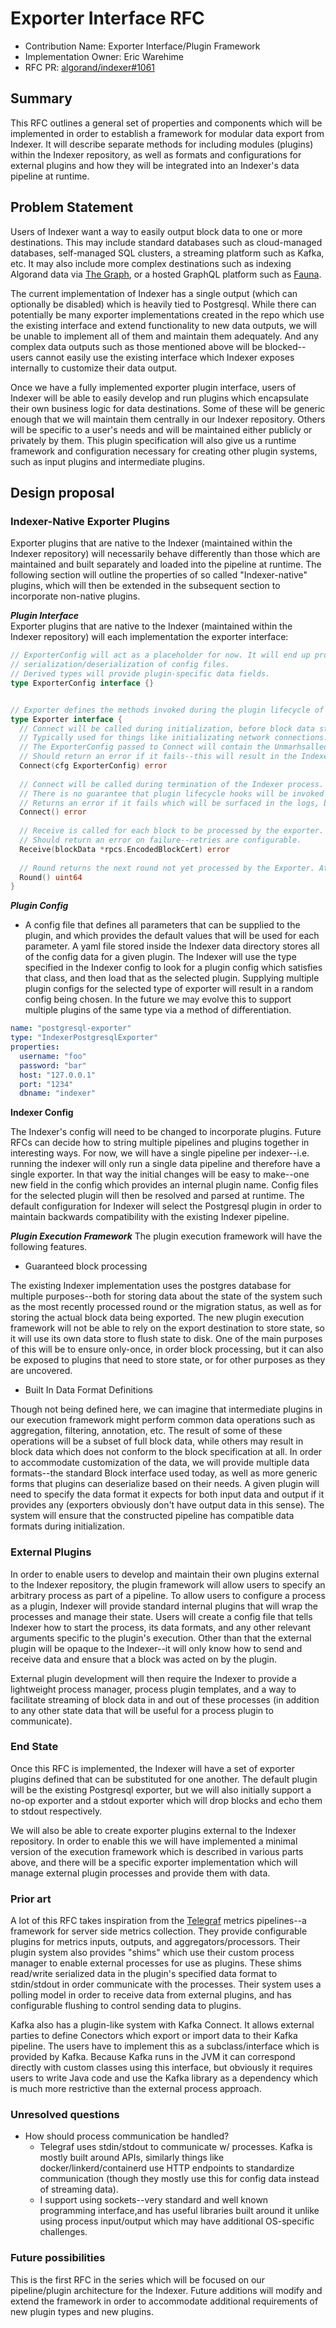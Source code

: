 # Exporter Interface RFC

- Contribution Name: Exporter Interface/Plugin Framework
- Implementation Owner: Eric Warehime
- RFC PR: [algorand/indexer#1061](https://github.com/algorand/indexer/pull/1061)

## Summary

[summary]: #summary

This RFC outlines a general set of properties and components which will be implemented in order to establish
a framework for modular data export from Indexer. It will describe separate methods for including modules (plugins) 
within the Indexer repository, as well as formats and configurations for external plugins and how they will be
integrated into an Indexer's data pipeline at runtime.

## Problem Statement

[problem-statement]: #problem-statement

Users of Indexer want a way to easily output block data to one or more destinations. This may include standard databases
such as cloud-managed databases, self-managed SQL clusters, a streaming platform such as Kafka, etc. It may also include
more complex destinations such as indexing Algorand data via [The Graph](https://github.com/graphprotocol/indexer), or a hosted GraphQL platform such as
[Fauna](https://github.com/fauna).

The current implementation of Indexer has a single output (which can optionally be disabled) which is heavily tied to
Postgresql. While there can potentially be many exporter implementations created in the repo which use the existing
interface and extend functionality to new data outputs, we will be unable to implement all of them and maintain them
adequately. And any complex data outputs such as those mentioned above will be blocked--users cannot easily use the
existing interface which Indexer exposes internally to customize their data output.

Once we have a fully implemented exporter plugin interface, users of Indexer will be able to easily develop and
run plugins which encapsulate their own business logic for data destinations. Some of these will be generic enough that
we will maintain them centrally in our Indexer repository. Others will be specific to a user's needs and will be
maintained either publicly or privately  by them. This plugin specification will also give us a runtime framework and
configuration necessary for creating other plugin systems, such as input plugins and intermediate plugins.

## Design proposal

[design-proposal]: #design-proposal

### Indexer-Native Exporter Plugins  
Exporter plugins that are native to the Indexer (maintained within the Indexer repository) will necessarily behave
differently than those which are maintained and built separately and loaded into the pipeline at runtime. The following
section will outline the properties of so called "Indexer-native" plugins, which will then be extended in the subsequent
section to incorporate non-native plugins.

***Plugin Interface***  
Exporter plugins that are native to the Indexer (maintained within the Indexer repository) will each implementation the exporter interface:
```Go
// ExporterConfig will act as a placeholder for now. It will end up providing an interface for
// serialization/deserialization of config files.
// Derived types will provide plugin-specific data fields.
type ExporterConfig interface {}


// Exporter defines the methods invoked during the plugin lifecycle of a data exporter.
type Exporter interface {
  // Connect will be called during initialization, before block data starts going through the pipeline.
  // Typically used for things like initializating network connections.
  // The ExporterConfig passed to Connect will contain the Unmarhsalled config file specific to this plugin.
  // Should return an error if it fails--this will result in the Indexer process terminating.
  Connect(cfg ExporterConfig) error
  
  // Connect will be called during termination of the Indexer process.
  // There is no guarantee that plugin lifecycle hooks will be invoked in any specific order in relation to one another.
  // Returns an error if it fails which will be surfaced in the logs, but the process is already terminating.
  Connect() error
  
  // Receive is called for each block to be processed by the exporter.
  // Should return an error on failure--retries are configurable.
  Receive(blockData *rpcs.EncodedBlockCert) error
  
  // Round returns the next round not yet processed by the Exporter. Atomically updated when Receive successfully completes.
  Round() uint64
}
```

***Plugin Config***
* A config file that defines all parameters that can be supplied to the plugin, and which provides the default values
that will be used for each parameter. A yaml file stored inside the Indexer data directory stores all of the config data
for a given plugin. The Indexer will use the type specified in the Indexer config to look for a plugin config which
satisfies that class, and then load that as the selected plugin. Supplying multiple plugin configs for the selected type
of exporter will result in a random config being chosen. In the future we may evolve this to support multiple plugins
of the same type via a method of differentiation.
```YAML
name: "postgresql-exporter"
type: "IndexerPostgresqlExporter"
properties:
  username: "foo"
  password: "bar"
  host: "127.0.0.1"
  port: "1234"
  dbname: "indexer"
```

**Indexer Config**

The Indexer's config will need to be changed to incorporate plugins. Future RFCs can decide how to string multiple
pipelines and plugins together in interesting ways. For now, we will have a single pipeline per indexer--i.e. running the
indexer will only run a single data pipeline and therefore have a single exporter. In that way the initial changes will
be easy to make--one new field in the config which provides an internal plugin name. Config files for the selected
plugin will then be resolved and parsed at runtime. The default configuration for Indexer will select the Postgresql
plugin in order to maintain backwards compatibility with the existing Indexer pipeline.

***Plugin Execution Framework***
The plugin execution framework will have the following features.
* Guaranteed block processing

The existing Indexer implementation uses the postgres database for multiple purposes--both for storing data about the
state of the system such as the most recently processed round or the migration status, as well as for storing the actual
block data being exported. The new plugin execution framework will not be able to rely on the export destination to
store state, so it will use its own data store to flush state to disk. One of the main purposes of this will be to
ensure only-once, in order block processing, but it can also be exposed to plugins that need to store state, or for
other purposes as they are uncovered.

* Built In Data Format Definitions

Though not being defined here, we can imagine that intermediate plugins in our execution framework might perform common
data operations such as aggregation, filtering, annotation, etc. The result of some of these operations will be a subset
of full block data, while others may result in block data which does not conform to the block specification at all.
In order to accommodate customization of the data, we will provide multiple data formats--the standard Block interface
used today, as well as more generic forms that plugins can deserialize based on their needs. A given plugin will need to
specify the data format it expects for both input data and output if it provides any (exporters obviously don't have
output data in this sense). The system will ensure that the constructed pipeline has compatible data formats during
initialization.

### External Plugins

In order to enable users to develop and maintain their own plugins external to the Indexer repository, the plugin
framework will allow users to specify an arbitrary process as part of a pipeline. To allow users to configure a process
as a plugin, Indexer will provide standard internal plugins that will wrap the processes and manage their state. Users
will create a config file that tells Indexer how to start the process, its data formats, and any other relevant
arguments specific to the plugin's execution. Other than that the external plugin will be opaque to the Indexer--it
will only know how to send and receive data and ensure that a block was acted on by the plugin.


External plugin development will then require the Indexer to provide a lightweight process manager, process plugin
templates, and a way to facilitate streaming of block data in and out of these processes (in addition to any other state
data that will be useful for a process plugin to communicate).

### End State

Once this RFC is implemented, the Indexer will have a set of exporter plugins defined that can be substituted for one
another. The default plugin will be the existing Postgresql exporter, but we will also initially support a no-op
exporter and a stdout exporter which will drop blocks and echo them to stdout respectively.

We will also be able to create exporter plugins external to the Indexer repository. In order to enable this we will have
implemented a minimal version of the execution framework which is described in various parts above, and there will be
a specific exporter implementation which will manage external plugin processes and provide them with data.


### Prior art

[prior-art]: #prior-art

A lot of this RFC takes inspiration from the [Telegraf](https://github.com/influxdata/telegraf) metrics pipelines--a
framework for server side metrics collection. They provide configurable plugins for metrics inputs, outputs, and
aggregators/processors. Their plugin system also provides "shims" which use their custom process manager to enable
external processes for use as plugins. These shims read/write serialized data in the plugin's specified data format to
stdin/stdout in order communicate with the processes. Their system uses a polling model in order to receive data from
external plugins, and has configurable flushing to control sending data to plugins.


Kafka also has a plugin-like system with Kafka Connect. It allows external parties to define Conectors which export or
import data to their Kafka pipeline. The users have to implement this as a subclass/interface which is provided by
Kafka. Because Kafka runs in the JVM it can correspond directly with custom classes using this interface, but obviously
it requires users to write Java code and use the Kafka library as a dependency which is much more restrictive than the
external process approach.


### Unresolved questions

[unresolved-questions]: #unresolved-questions

- How should process communication be handled?
  - Telegraf uses stdin/stdout to communicate w/ processes. Kafka is mostly built around APIs, similarly things like
docker/linkerd/containerd use HTTP endpoints to standardize communication (though they mostly use this for config data
instead of streaming data). 
  - I support using sockets--very standard and well known programming interface,and has useful libraries built
around it unlike using process input/output which may have additional OS-specific challenges.

### Future possibilities

[future-possibilities]: #future-possibilities

This is the first RFC in the series which will be focused on our pipeline/plugin architecture for the Indexer. Future
additions will modify and extend the framework in order to accommodate additional requirements of new plugin types and
new plugins. 
